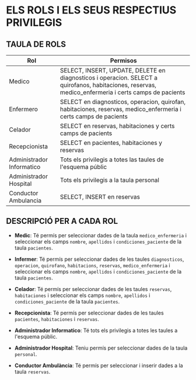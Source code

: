 # ELS ROLS I ELS SEUS RESPECTIUS PRIVILEGIS

## TAULA DE ROLS

| Rol                     | Permisos                                                                 |
| ----------------------- | ------------------------------------------------------------------------ |
| Medico                  | SELECT, INSERT, UPDATE, DELETE en diagnosticos i operacion. SELECT a quirofanos, habitaciones, reservas, medico_enfermeria i certs camps de pacients |
| Enfermero               | SELECT en diagnosticos, operacion, quirofan, habitaciones, reservas, medico_enfermeria i certs camps de pacients |
| Celador                 | SELECT en reservas, habitaciones y certs camps de pacients |
| Recepcionista           | SELECT en pacientes, habitaciones y reservas |
| Administrador Informatico| Tots els privilegis a totes las taules de l'esquema públic |
| Administrador Hospital  | Tots els privilegis a la taula personal |
| Conductor Ambulancia    | SELECT, INSERT en reservas  |

## DESCRIPCIÓ PER A CADA ROL

- **Medic**: Té permís per seleccionar dades de la taula `medico_enfermeria` i seleccionar els camps `nombre`, `apellidos` i `condiciones_paciente` de la taula `pacientes`.

- **Infermer**: Té permís per seleccionar dades de les taules `diagnosticos`, `operacion`, `quirofano`, `habitacions`, `reservas`, `medico_enfermeria` i seleccionar els camps `nombre`, `apellidos` i `condiciones_paciente` de la taula `pacientes`.

- **Celador**: Té permís per seleccionar dades de les taules `reservas`, `habitaciones` i seleccionar els camps `nombre`, `apellidos` i `condiciones_paciente` de la taula `pacientes`.

- **Recepcionista**: Té permís per seleccionar dades de les taules `pacientes`, `habitaciones` i `reservas`.

- **Administrador Informatico**: Té tots els privilegis a totes les taules a l'esquema públic.

- **Administrador Hospital**: Teniu permís per seleccionar dades de la taula `personal`.

- **Conductor Ambulància**: Té permís per seleccionar i inserir dades a la taula `reservas`.
